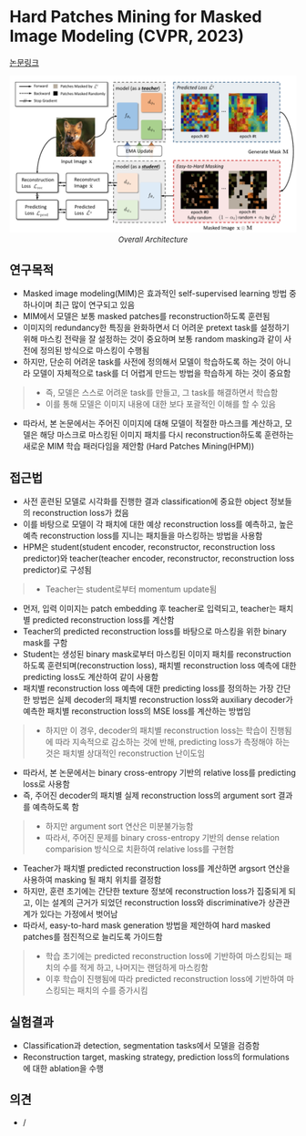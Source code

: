 # Hard Patches Mining for Masked Image Modeling (CVPR, 2023)

[논문링크](https://arxiv.org/abs/2304.05919)

<p align="center">
    <img width="600" alt='fig1' src="./img/05_29_01.png?raw=true"></br>
    <em><font size=2>Overall Architecture</font></em>
</p>

## 연구목적
- Masked image modeling(MIM)은 효과적인 self-supervised learning 방법 중 하나이며 최근 많이 연구되고 있음
- MIM에서 모델은 보통 masked patches를 reconstruction하도록 훈련됨
- 이미지의 redundancy한 특징을 완화하면서 더 어려운 pretext task를 설정하기 위해 마스킹 전략을 잘 설정하는 것이 중요하며 보통 random masking과 같이 사전에 정의된 방식으로 마스킹이 수행됨
- 하지만, 단순히 어려운 task를 사전에 정의해서 모델이 학습하도록 하는 것이 아니라 모델이 자체적으로 task를 더 어렵게 만드는 방법을 학습하게 하는 것이 중요함
> - 즉, 모델은 스스로 어려운 task를 만들고, 그 task를 해결하면서 학습함
> - 이를 통해 모델은 이미지 내용에 대한 보다 포괄적인 이해를 할 수 있음
- 따라서, 본 논문에서는 주어진 이미지에 대해 모델이 적절한 마스크를 계산하고, 모델은 해당 마스크로 마스킹된 이미지 패치를 다시 reconstruction하도록 훈련하는 새로운 MIM 학습 패러다임을 제안함 (Hard Patches Mining(HPM))

## 접근법
- 사전 훈련된 모델로 시각화를 진행한 결과 classification에 중요한 object 정보들의 reconstruction loss가 컸음
- 이를 바탕으로 모델이 각 패치에 대한 예상 reconstruction loss를 예측하고, 높은 예측 reconstruction loss를 지니는 패치들을 마스킹하는 방법을 사용함
- HPM은 student(student encoder, reconstructor, reconstruction loss predictor)와 teacher(teacher encoder, reconstructor, reconstruction loss predictor)로 구성됨
> - Teacher는 student로부터 momentum update됨
- 먼저, 입력 이미지는 patch embedding 후 teacher로 입력되고, teacher는 패치별 predicted reconstruction loss를 계산함
- Teacher의 predicted reconstruction loss를 바탕으로 마스킹을 위한 binary mask를 구함
- Student는 생성된 binary mask로부터 마스킹된 이미지 패치를 reconstruction하도록 훈련되며(reconstruction loss), 패치별 reconstruction loss 예측에 대한 predicting loss도 계산하여 같이 사용함
- 패치별 reconstruction loss 예측에 대한 predicting loss를 정의하는 가장 간단한 방법은 실제 decoder의 패치별 reconstruction loss와 auxiliary decoder가 예측한 패치별 reconstruction loss의 MSE loss를 계산하는 방법임
> - 하지만 이 경우, decoder의 패치별 reconstruction loss는 학습이 진행됨에 따라 지속적으로 감소하는 것에 반해, predicting loss가 측정해야 하는 것은 패치별 상대적인 reconstruction 난이도임
- 따라서, 본 논문에서는 binary cross-entropy 기반의 relative loss를 predicting loss로 사용함
- 즉, 주어진 decoder의 패치별 실제 reconstruction loss의 argument sort 결과를 예측하도록 함
> - 하지만 argument sort 연산은 미분불가능함
> - 따라서, 주어진 문제를 binary cross-entropy 기반의 dense relation comparision 방식으로 치환하여 relative loss를 구현함
- Teacher가 패치별 predicted reconstruction loss를 계산하면 argsort 연산을 사용하여 masking 될 패치 위치를 결정함
- 하지만, 훈련 초기에는 간단한 texture 정보에 reconstruction loss가 집중되게 되고, 이는 설계의 근거가 되었던 reconstruction loss와 discriminative가 상관관계가 있다는 가정에서 벗어남
- 따라서, easy-to-hard mask generation 방법을 제안하여 hard masked patches를 점진적으로 늘리도록 가이드함
> - 학습 초기에는 predicted reconstruction loss에 기반하여 마스킹되는 패치의 수를 적게 하고, 나머지는 랜덤하게 마스킹함
> - 이후 학습이 진행됨에 따라 predicted reconstruction loss에 기반하여 마스킹되는 패치의 수를 증가시킴

## 실험결과
- Classification과 detection, segmentation tasks에서 모델을 검증함
- Reconstruction target, masking strategy, prediction loss의 formulations에 대한 ablation을 수행

## 의견
- /